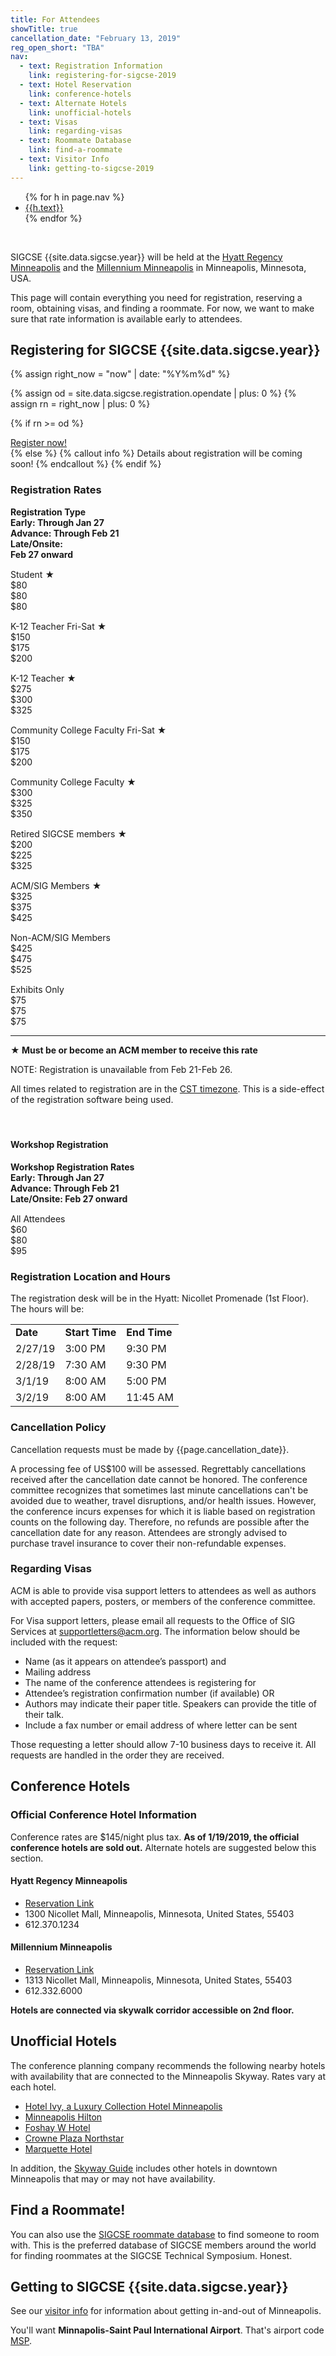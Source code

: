 ```yaml
---
title: For Attendees
showTitle: true
cancellation_date: "February 13, 2019"
reg_open_short: "TBA"
nav:
  - text: Registration Information
    link: registering-for-sigcse-2019
  - text: Hotel Reservation
    link: conference-hotels
  - text: Alternate Hotels
    link: unofficial-hotels    
  - text: Visas
    link: regarding-visas
  - text: Roommate Database
    link: find-a-roommate
  - text: Visitor Info
    link: getting-to-sigcse-2019
---
```



<ul>
{% for h in page.nav %}
<li> <a href="#{{h.link}}">{{h.text}}</a></li>
{% endfor %}
</ul>

<br/>

SIGCSE {{site.data.sigcse.year}} will be held at the <a href="https://www.hyatt.com/en-US/hotel/minnesota/hyatt-regency-minneapolis/msprm" target="_blank">Hyatt Regency Minneapolis</a> and the <a href="https://www.millenniumhotels.com/en/minneapolis/millennium-hotel-minneapolis/" target="_blank">Millennium Minneapolis</a> in Minneapolis, Minnesota, USA.

This page will contain everything you need for registration, reserving a room, obtaining visas, and finding a roommate. For now, we want to make sure that rate information is available early to attendees.

<!-- TODO: Add in top level nav from commit history later -->

<a name="registering"></a>

## Registering for SIGCSE {{site.data.sigcse.year}}

<!--
SIGCSE 2018 takes place February 21-24, 2018.

As always, we encourage attendees to register early. This helps us with our planning, and in return, you get lower registration rates!
-->

<!-- TODO: Update else message to mention onsite registration in February -->
{% assign right_now = "now" | date: "%Y%m%d" %}

<!-- MCJ 181119: This is how you convert a string to an integer in Liquid Tags. -->
<!-- This is almost as exciting as Javascript. -->
<!-- https://stackoverflow.com/questions/27198710/convert-string-to-integer-in-shopify-liquid -->
{% assign od = site.data.sigcse.registration.opendate | plus: 0 %}
{% assign rn = right_now | plus: 0 %}

{% if rn >= od  %}
<div class="alert alert-success text-center">
<span class="glyphicon glyphicon-home" aria-hidden="true"></span> <a href="{{site.data.sigcse.registration.url}}">Register now!</a>
</div>
{% else %}
{% callout info %}
  Details about registration will be coming soon!
{% endcallout %}
{% endif %}

<!--
<p>Also, if you are not currently a SIGCSE member, you should <b>consider joining at the same time that you register</b> for the conference. Professionals can <b>save between $30 and $55</b>, while both professionals and students <b>save time</b> by not having to fill out a separate membership form.  The <a href="http://sigcse.org/sigcse/membership/benefits">benefits of SIGCSE membership</a>  are too numerous to list here, but they include the quarterly publications <i>ACM Inroads</i> and the <i>SIGCSE Bulletin</i>, free access to SIGCSE publication archives, access to the SIGCSE-ANNOUNCE and SIGCSE-MEMBERS mailing lists, and the opportunity to network within a community of computing professionals.</p>

Professionals should choose one of the "Non-member joining SIGCSE" registration categories, which are <b>less expensive</b> than the Non-member category. Students simply choose the "Student Non-member" registration category, and then don't opt-out of the included membership (that's right -- it couldn't be much easier). Alternatively, you could <a href="http://sigcse.org/sigcse/membership">join SIGCSE</a>, wait for your membership number, and then register for the conference using the "Member" category.

But wait! There's more! <b>Student volunteers</b> get reimbursed for their conference registration, so they actually <b>get free SIGCSE membership</b> when they join at the same time that they register for the conference. Important: to get this benefit, students must register as volunteers through a system separate from conference registration.
-->

<a name="registrationrates"></a>

### Registration Rates


<div class = "row" style = "font-weight: bold;">
    <div class = "col-sm-6"> Registration Type </div>
    <div class = "col-sm-2"> Early: Through Jan 27 </div>
    <div class = "col-sm-2"> Advance: Through Feb 21 </div>
    <div class = "col-sm-2"> Late/Onsite:<br>Feb 27 onward </div>
</div>
<div class = "row" style="padding-top: 15px;">
    <div class = "col-sm-6"> Student <b>&starf;</b> </div>
    <div class = "col-sm-2"> $80 </div>
    <div class = "col-sm-2"> $80 </div>
    <div class = "col-sm-2"> $80 </div>
</div>
<div class = "row" style="padding-top: 15px;">
    <div class = "col-sm-6"> K-12 Teacher Fri-Sat <b>&starf;</b> </div>
    <div class = "col-sm-2"> $150 </div>
    <div class = "col-sm-2"> $175 </div>
    <div class = "col-sm-2"> $200 </div>
</div>
<div class = "row" style="padding-top: 15px;">
    <div class = "col-sm-6"> K-12 Teacher <b>&starf;</b> </div>
    <div class = "col-sm-2"> $275 </div>
    <div class = "col-sm-2"> $300 </div>
    <div class = "col-sm-2"> $325 </div>
</div>
<div class = "row" style="padding-top: 15px;">
    <div class = "col-sm-6"> Community College Faculty Fri-Sat <b>&starf;</b> </div>
    <div class = "col-sm-2"> $150 </div>
    <div class = "col-sm-2"> $175 </div>
    <div class = "col-sm-2"> $200 </div>
</div>
<div class = "row" style="padding-top: 15px;">
    <div class = "col-sm-6"> Community College Faculty <b>&starf;</b> </div>
    <div class = "col-sm-2"> $300 </div>
    <div class = "col-sm-2"> $325 </div>
    <div class = "col-sm-2"> $350 </div>
</div>
<div class = "row" style="padding-top: 15px;">
    <div class = "col-sm-6"> Retired SIGCSE members <b>&starf;</b> </div>
    <div class = "col-sm-2"> $200 </div>
    <div class = "col-sm-2"> $225 </div>
    <div class = "col-sm-2"> $325 </div>
</div>
<div class = "row" style="padding-top: 15px;">
    <div class = "col-sm-6"> ACM/SIG Members <b>&starf;</b> </div>
    <div class = "col-sm-2"> $325 </div>
    <div class = "col-sm-2"> $375 </div>
    <div class = "col-sm-2"> $425 </div>
</div>
<div class = "row" style="padding-top: 15px;">
    <div class = "col-sm-6"> Non-ACM/SIG Members </div>
    <div class = "col-sm-2"> $425 </div>
    <div class = "col-sm-2"> $475 </div>
    <div class = "col-sm-2"> $525 </div>
</div>

<div class = "row" style="padding-top: 15px;">
    <div class = "col-sm-6"> Exhibits Only </div>
    <div class = "col-sm-2"> $75 </div>
    <div class = "col-sm-2"> $75 </div>
    <div class = "col-sm-2"> $75 </div>
</div>

<div class = "row" style = "font-weight: bold;">
	<div class = "col-sm-8">
		<hr>
		<b>&starf;</b> Must be or become an ACM member to receive this rate
	</div>
</div>

NOTE: Registration is unavailable from Feb 21-Feb 26.

All times related to registration are in the <a href="https://www.timeanddate.com/time/zones/cst" title="IAU: No, there's nothing we can do about it.">CST timezone</a>. This is a side-effect of the registration software being used. 

<div class = "row" style = "padding-bottom: 5;">&nbsp;</div>

#### Workshop Registration

<div class = "row" style = "font-weight: bold;">
    <div class = "col-sm-6"> Workshop Registration Rates </div>
    <div class = "col-sm-2"> Early: Through Jan 27 </div>
    <div class = "col-sm-2"> Advance: Through Feb 21 </div>
    <div class = "col-sm-2"> Late/Onsite: Feb 27 onward </div>
</div>
<div class = "row" style="padding-top: 15px;">
    <div class = "col-sm-6"> All Attendees </div>
    <div class = "col-sm-2"> $60 </div>
    <div class = "col-sm-2"> $80 </div>
    <div class = "col-sm-2"> $95 </div>
</div>


### Registration Location and Hours

The registration desk will be in the Hyatt: Nicollet Promenade (1st Floor). The hours will be:

  <table class="table">
      <tbody>
        <tr>
            <td><strong>Date</strong></td>
            <td><strong>Start Time</strong></td>
            <td><strong>End Time</strong></td>
        </tr>
        <tr>
            <td>2/27/19</td>
            <td>3:00 PM</td>
            <td>9:30 PM</td>
        </tr>
        <tr>
            <td>2/28/19</td>
            <td>7:30 AM</td>
            <td>9:30 PM</td>
        </tr>
        <tr>
            <td>3/1/19</td>
            <td>8:00 AM</td>
            <td>5:00 PM</td>
        </tr>
        <tr>
            <td>3/2/19</td>
            <td>8:00 AM</td>
            <td>11:45 AM</td>
        </tr>        
        </tbody>
    </table>


### Cancellation Policy

Cancellation requests must be made by {{page.cancellation_date}}.

A processing fee of US$100 will be assessed. Regrettably cancellations received after the cancellation date cannot be honored. The conference committee recognizes that sometimes last minute cancellations can't be avoided due to weather, travel disruptions, and/or health issues. However, the conference incurs expenses for which it is liable based on registration counts on the following day. Therefore, no refunds are possible after the cancellation date for any reason. Attendees are strongly advised to purchase travel insurance to cover their non-refundable expenses.




### Regarding Visas

ACM is able to provide visa support letters to attendees as well as authors with accepted papers, posters, or members of the conference committee.

For Visa support letters, please email all requests to the Office of SIG Services at [supportletters@acm.org](mailto:supportletters@acm.org).  The information below should be included with the request:

* Name (as it appears on attendee’s passport) and 
* Mailing address
* The name of the conference attendees is registering for
* Attendee’s registration confirmation number (if available) OR
* Authors may indicate their paper title. Speakers can provide the title of their talk.
* Include a fax number or email address of where letter can be sent

Those requesting a letter should allow 7-10 business days to receive it. All requests are handled in the order they are received.


<a name="reserving"></a>

## Conference Hotels

### Official Conference Hotel Information

Conference rates are $145/night plus tax. **As of 1/19/2019, the official conference hotels are sold out.** Alternate hotels are suggested below this section.

<!--
{% callout info %}
The room reservation links are NOT yet available, so don't book your room yet!
{% endcallout %}
-->

#### Hyatt Regency Minneapolis

* <a href="https://book.passkey.com/e/49518618" target="blank">Reservation Link</a>
* 1300 Nicollet Mall, Minneapolis, Minnesota, United States, 55403
* 612.370.1234

#### Millennium Minneapolis

* <a href="https://res.windsurfercrs.com/ibe/details.aspx?propertyid=13527&nights=2&checkin=02/26/2019&group=1902COMMAC" target="blank">Reservation Link</a>
* 1313 Nicollet Mall, Minneapolis, Minnesota, United States, 55403
* 612.332.6000

**Hotels are connected via skywalk corridor accessible on 2nd floor.**

<span class="anchor" id = "roommatedb"></span>

## Unofficial Hotels

The conference planning company recommends the following nearby hotels with availability that are connected to the Minneapolis Skyway. Rates vary at each hotel. 

 - [Hotel Ivy, a Luxury Collection Hotel Minneapolis](https://www.marriott.com/hotels/travel/msplc-hotel-ivy-a-luxury-collection-hotel-minneapolis/)
 - [Minneapolis Hilton](
https://www3.hilton.com/en/hotels/minnesota/hilton-minneapolis-MSPMHHH/index.html)
 - [Foshay W Hotel](https://www.marriott.com/hotels/travel/mspwh-w-minneapolis-the-foshay/)
 - [Crowne Plaza Northstar](
https://www.crowneplaza.com/hotels/us/en/minneapolis/mspcp/hoteldetail?newRedirect=true&qIta=99504425&icdv=99504425&glat=SEAR&qSlH=mspcp&setPMCookies=true&qDest=618%20Second%20Avenue%20South,%20Minneapolis,%20MN,%20US&dp=true&gclid=Cj0KCQiAvqDiBRDAARIsADWh5TcNFXN_pntjb0X57sxG-6bvkHpHLHTDDkDef5xh74CTHYxRfypBBFAaAtSkEALw_wcB&cid=25159&srb_u=1)
 - [Marquette Hotel](
https://curiocollection3.hilton.com/en/hotels/minnesota/the-marquette-hotel-curio-collection-by-hilton-MSPCUQQ/index.html?SEO_id=GMB-QQ-MSPCUQQ)

In addition, the [Skyway Guide](skyway-guide.pdf) includes other hotels in downtown Minneapolis that may or may not have availability.

## Find a Roommate!

You can also use the [SIGCSE roommate database](http://sigcse.rit.edu/roommates/) to find someone to room with. This is the preferred database of SIGCSE members around the world for finding roommates at the SIGCSE Technical Symposium. Honest.

<a name="travel"></a>

## Getting to SIGCSE {{site.data.sigcse.year}}

See our [visitor info](visitor-info.html) for information about getting in-and-out of Minneapolis.

You'll want **Minnapolis-Saint Paul International Airport**. That's airport code [MSP](https://www.mspairport.com/).

<!--
### Air Travel

[Baltimore–Washington International Airport (BWI)](http://www.bwiairport.com)<br>
7035 Elm Road, Baltimore, MD 21240

Other local options include [Dulles International Airport (IAD)](http://www.flydulles.com/iad/dulles-international-airport) and [Reagan National Airport (DCA)](http://flyreagan.com/dca/reagan-national-airport), which will require an additional 1-2 hours of travel by car or train. 

### Travel from Airport to Venue

From Baltimore-Washington International Airport (BWI):

* [SuperShuttle](https://www.supershuttle.com/locations/baltimorebwi/) (~$15-25, reserve in advance)
* [BWI Taxi](http://www.bwiairporttaxi.com/) (~$35)
* [MTA Light Rail](https://www.bwiairport.com/to-from-bwi/transportation/transit/mta-light-rail) ($1.80, ~7 minute walk to/from stations)
* [Lyft](https://www.lyft.com/airports/bwi) or [Uber](https://www.uber.com/airports/bwi/) (~$30)

From Dulles International Airport (IAD):

* [SuperShuttle](https://www.supershuttle.com/locations/washington-dca-iad/) (~$150, reserve in advance)
* [Washington Flyer Taxi](http://www.flydulles.com/iad/washington-flyer-taxi-service) (~$170)

From Reagan National Airport (DCA):

* [SuperShuttle](https://www.supershuttle.com/locations/washington-dca-iad/) (~$150, reserve in advance)
* [Taxi](http://www.flyreagan.com/dca/taxi-service) ($~110)
* [DC Metro](https://www.wmata.com/) and [MARC train](https://mta.maryland.gov/marc-train) (~$15)

#### Local Transport

* [MTA](https://mta.maryland.gov/) (Bus, Metro, and Light Rail)
* [Yellow Cab](http://www.yellowcabofbaltimore.com/), [Lyft](https://www.lyft.com/), [Uber](https://www.uber.com/)
* [Baltimore Bike Share](https://www.bmorebikeshare.com/)
* [Water Taxi](http://www.baltimorewatertaxi.com/)
* [Accessible transportation (a review)](https://wheelchairtravel.org/baltimore-md/)

#### Other Travel

Bus and train are affordable ways to see other parts of the US East Coast before or after the conference. Here are some options that are within a few miles of the conference venue:

* [MARC](https://mta.maryland.gov/marc-train) (local commuter train)
* [Amtrak](https://www.amtrak.com/home) (East Coast train)
* [Bolt Bus](https://www.boltbus.com/) (up to New York and New Jersey)
* [Greyhound](https://www.greyhound.com/north) (throughout the US)

-->

<!--### Nursing Moms

A lactation area and refrigerator will be provided in South Show Office, off of the Charles St. Lobby, near registration.  -->
